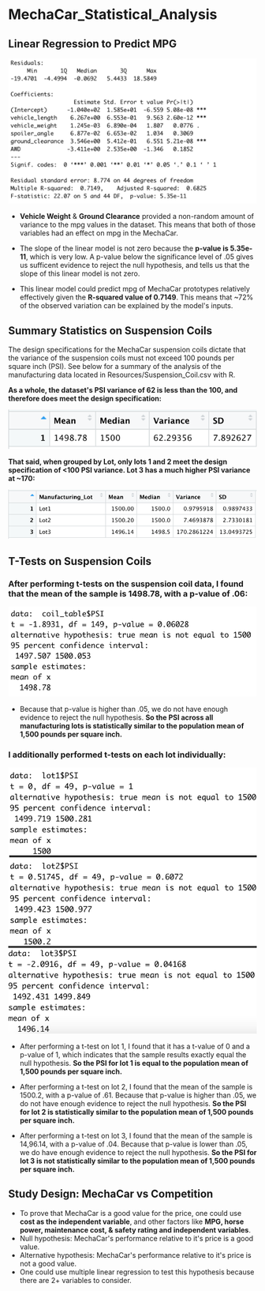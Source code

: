 # MechaCar_Statistical_Analysis

## Linear Regression to Predict MPG
![image1](https://github.com/JFoArlas/MechaCar_Statistical_Analysis/blob/main/Resources/MechaCar_summary.png)

- **Vehicle Weight** & **Ground Clearance** provided a non-random amount of variance to the mpg values in the dataset. This means that both of those variables had an effect on mpg in the MechaCar.

- The slope of the linear model is not zero because the **p-value is 5.35e-11**, which is very low. A p-value below the significance level of .05 gives us sufficent evidence to reject the null hypothesis, and tells us that the slope of this linear model is not zero.

- This linear model could predict mpg of MechaCar prototypes relatively effectively given the **R-squared value of 0.7149**. This means that ~72% of the observed variation can be explained by the model's inputs.

## Summary Statistics on Suspension Coils
The design specifications for the MechaCar suspension coils dictate that the variance of the suspension coils must not exceed 100 pounds per square inch (PSI). See below for a summary of the analysis of the manufacturing data located in Resources/Suspension_Coil.csv with R.

**As a whole, the dataset's PSI variance of 62 is less than the 100, and therefore does meet the design specification:**

![image2](https://github.com/JFoArlas/MechaCar_Statistical_Analysis/blob/main/Resources/total_summary.png)

**That said, when grouped by Lot, only lots 1 and 2 meet the design specification of <100 PSI variance. Lot 3 has a much higher PSI variance at ~170:**

![image3](https://github.com/JFoArlas/MechaCar_Statistical_Analysis/blob/main/Resources/lot_summary.png)

## T-Tests on Suspension Coils
### After performing t-tests on the suspension coil data, I found that the mean of the sample is 1498.78, with a p-value of .06:

![image4](https://github.com/JFoArlas/MechaCar_Statistical_Analysis/blob/main/Resources/t.test_coil_table.png)

- Because that p-value is higher than .05, we do not have enough evidence to reject the null hypothesis. **So the PSI across all manufacturing lots is statistically similar to the population mean of 1,500 pounds per square inch.**

### I additionally performed t-tests on each lot individually:

![image5](https://github.com/JFoArlas/MechaCar_Statistical_Analysis/blob/main/Resources/t.test_lots1-3.png)

- After performing a t-test on lot 1, I found that it has a t-value of 0 and a p-value of 1, which indicates that the sample results exactly equal the null hypothesis. **So the PSI for lot 1 is equal to the population mean of 1,500 pounds per square inch.**

- After performing a t-test on lot 2, I found that the mean of the sample is 1500.2, with a p-value of .61. Because that p-value is higher than .05, we do not have enough evidence to reject the null hypothesis. **So the PSI for lot 2 is statistically similar to the population mean of 1,500 pounds per square inch.**

- After performing a t-test on lot 3, I found that the mean of the sample is 14,96.14, with a p-value of .04. Because that p-value is lower than .05, we do have enough evidence to reject the null hypothesis. **So the PSI for lot 3 is not statistically similar to the population mean of 1,500 pounds per square inch.**

## Study Design: MechaCar vs Competition
- To prove that MechaCar is a good value for the price, one could use **cost as the independent variable**, and other factors like **MPG, horse power, maintenance cost, & safety rating and independent variables**.
- Null hypothesis: MechaCar's performance relative to it's price is a good value.
- Alternative hypothesis: MechaCar's performance relative to it's price is not a good value.
- One could use multiple linear regression to test this hypothesis because there are 2+ variables to consider.
